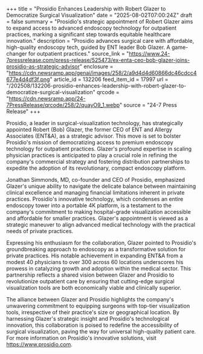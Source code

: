 +++
title = "Prosidio Enhances Leadership with Robert Glazer to Democratize Surgical Visualization"
date = "2025-08-02T07:00:24Z"
draft = false
summary = "Prosidio's strategic appointment of Robert Glazer aims to expand access to advanced endoscopy technology for outpatient practices, marking a significant step towards equitable healthcare innovation."
description = "Prosidio advances surgical care with affordable, high-quality endoscopy tech, guided by ENT leader Bob Glazer. A game-changer for outpatient practices."
source_link = "https://www.24-7pressrelease.com/press-release/525473/ex-enta-ceo-bob-glazer-joins-prosidio-as-strategic-advisor"
enclosure = "https://cdn.newsramp.app/genai/images/258/2/a9d4d4d60866dc46cdcc4677e4d4df3f.png"
article_id = 132206
feed_item_id = 17997
url = "/202508/132206-prosidio-enhances-leadership-with-robert-glazer-to-democratize-surgical-visualization"
qrcode = "https://cdn.newsramp.app/24-7PressRelease/qrcode/258/2/quayO9_1.webp"
source = "24-7 Press Release"
+++

<p>Prosidio, a leader in surgical-visualization technology, has strategically appointed Robert (Bob) Glazer, the former CEO of ENT and Allergy Associates (ENT&A), as a strategic advisor. This move is set to bolster Prosidio's mission of democratizing access to premium endoscopy technology for outpatient practices. Glazer's profound expertise in scaling physician practices is anticipated to play a crucial role in refining the company's commercial strategy and fostering distribution partnerships to expedite the adoption of its revolutionary, compact endoscopy platform.</p><p>Jonathan Simmonds, MD, co-founder and CEO of Prosidio, emphasized Glazer's unique ability to navigate the delicate balance between maintaining clinical excellence and managing financial limitations inherent in private practices. Prosidio's innovative technology, which condenses an entire endoscopy tower into a portable 4K platform, is a testament to the company's commitment to making hospital-grade visualization accessible and affordable for smaller practices. Glazer's appointment is viewed as a strategic maneuver to align advanced medical technology with the practical needs of private practices.</p><p>Expressing his enthusiasm for the collaboration, Glazer pointed to Prosidio's groundbreaking approach to endoscopy as a transformative solution for private practices. His notable achievement in expanding ENT&A from a modest 40 physicians to over 300 across 60 locations underscores his prowess in catalyzing growth and adoption within the medical sector. This partnership reflects a shared vision between Glazer and Prosidio to revolutionize outpatient care by ensuring that cutting-edge surgical visualization tools are both economically viable and clinically superior.</p><p>The alliance between Glazer and Prosidio highlights the company's unwavering commitment to equipping surgeons with top-tier visualization tools, irrespective of their practice's size or geographical location. By harnessing Glazer's strategic insight and Prosidio's technological innovation, this collaboration is poised to redefine the accessibility of surgical visualization, paving the way for universal high-quality patient care. For more information on Prosidio's innovative solutions, visit <a href="https://www.prosidio.com" rel="nofollow" target="_blank">https://www.prosidio.com</a>.</p>